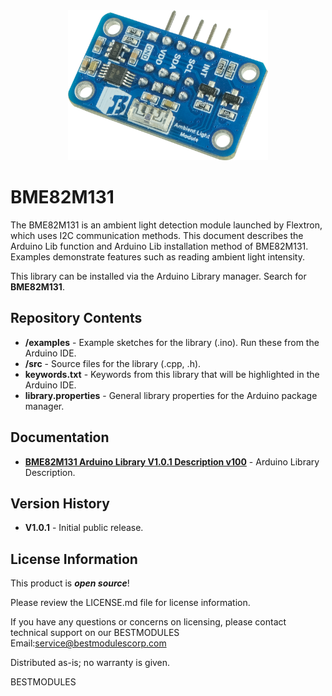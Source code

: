 <div align=center>
<img src="https://github.com/BestModules-Libraries/img/blob/main/BME82M131_V1.0.png" width="320" height="240"> 
</div> 


BME82M131
===========================================================

The BME82M131 is an ambient light detection module launched by Flextron, which uses I2C communication methods. This document describes the Arduino Lib function and Arduino Lib installation method of BME82M131. Examples demonstrate features such as reading ambient light intensity.


This library can be installed via the Arduino Library manager. Search for **BME82M131**. 

Repository Contents
-------------------

* **/examples** - Example sketches for the library (.ino). Run these from the Arduino IDE. 
* **/src** - Source files for the library (.cpp, .h).
* **keywords.txt** - Keywords from this library that will be highlighted in the Arduino IDE. 
* **library.properties** - General library properties for the Arduino package manager. 

Documentation 
-------------------

* **[BME82M131 Arduino Library V1.0.1 Description v100]( https://www.bestmodulescorp.com/bme82m131.html#tab-product2 )** - Arduino Library Description.

Version History  
-------------------

* **V1.0.1** - Initial public release.

License Information
-------------------

This product is _**open source**_! 

Please review the LICENSE.md file for license information. 

If you have any questions or concerns on licensing, please contact technical support on our BESTMODULES Email:service@bestmodulescorp.com

Distributed as-is; no warranty is given.

BESTMODULES
